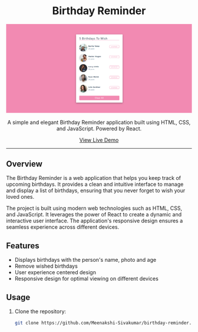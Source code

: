 <h1 align="center">
  Birthday Reminder
</h1>

<p align="center">
  <img src="birthday-stack.PNG" alt="Screenshot of Birthday Reminder website">
</p>

<p align="center">
  A simple and elegant Birthday Reminder application built using HTML, CSS, and JavaScript. Powered by React.
</p>

<p align="center">
  <a href="https://birthday-stack.netlify.app/">View Live Demo</a>
</p>

---

## Overview

The Birthday Reminder is a web application that helps you keep track of upcoming birthdays. It provides a clean and intuitive interface to manage and display a list of birthdays, ensuring that you never forget to wish your loved ones.

The project is built using modern web technologies such as HTML, CSS, and JavaScript. It leverages the power of React to create a dynamic and interactive user interface. The application's responsive design ensures a seamless experience across different devices.

## Features

- Displays birthdays with the person's name, photo and age
- Remove wished birthdays
- User experience centered design
- Responsive design for optimal viewing on different devices

## Usage

1. Clone the repository:

   ```bash
   git clone https://github.com/Meenakshi-Sivakumar/birthday-reminder.git
